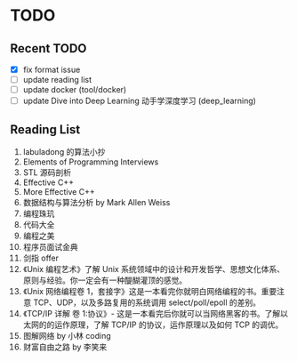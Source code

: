 # TODO

## Recent TODO

- [x] fix format issue
- [ ] update reading list
- [ ] update docker (tool/docker)
- [ ] update Dive into Deep Learning 动手学深度学习 (deep_learning)

## Reading List

1. labuladong 的算法小抄
2. Elements of Programming Interviews
3. STL 源码剖析
4. Effective C++
5. More Effective C++
6. 数据结构与算法分析 by Mark Allen Weiss
7. 编程珠玑
8. 代码大全
9. 编程之美
10. 程序员面试金典
11. 剑指 offer
12. 《Unix 编程艺术》了解 Unix 系统领域中的设计和开发哲学、思想文化体系、原则与经验。你一定会有一种醍醐灌顶的感觉。
13. 《Unix 网络编程卷 1，套接字》这是一本看完你就明白网络编程的书。重要注意 TCP、UDP，以及多路复用的系统调用 select/poll/epoll 的差别。
14. 《TCP/IP 详解 卷 1:协议》- 这是一本看完后你就可以当网络黑客的书。了解以太网的的运作原理，了解 TCP/IP 的协议，运作原理以及如何 TCP 的调优。
15. 图解网络 by 小林 coding
16. 财富自由之路 by 李笑来
